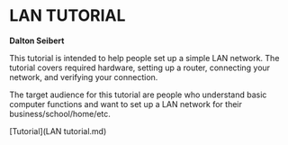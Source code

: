 # LAN TUTORIAL
**Dalton Seibert**

This tutorial is intended to help people set up a simple LAN network. The tutorial covers required hardware, setting up a router, connecting your network, and verifying your connection.

The target audience for this tutorial are people who understand basic computer functions and want to set up a LAN network for their business/school/home/etc. 

[Tutorial](LAN tutorial.md)
